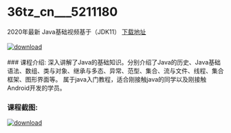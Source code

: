 # 36tz_cn___5211180
2020年最新 Java基础视频基于（JDK11）
[下载地址](http://www.36tz.cn/article/5211180 "下载地址")
<br/></br>[![download](http://36tz.cn/muke_img/2020_03_1-99-300x187.png "下载地址")](http://www.36tz.cn/article/5211180 "下载地址")
<br/></br>### 课程介绍:
深入讲解了Java的基础知识。分别介绍了Java的历史、Java基础语法、数组、类与对象、继承与多态、异常、范型、集合、流与文件、线程、集合框架、图形界面等。
属于java入门教程，适合刚接触java的同学以及刚接触Android开发的学员。

### 课程截图:
[![download](http://36tz.cn/muke_img/2020_03_2-90.png "下载地址")](http://www.36tz.cn/article/5211180 "下载地址")
